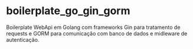 # boilerplate_go_gin_gorm
Boilerplate WebApi em Golang com frameworks Gin para tratamento de requests e GORM para comunicação com banco de dados e midleware de autenticação.
